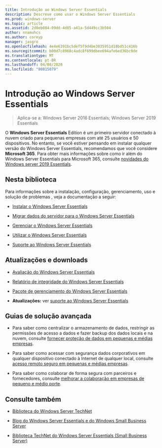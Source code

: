 ```yaml
---
title: Introdução ao Windows Server Essentials
description: Descreve como usar o Windows Server Essentials
ms.prod: windows-server
ms.topic: article
ms.assetid: 2d0eb084-09dd-4d85-a41a-5d449cc3b504
author: nnamuhcs
ms.author: coreyp
manager: jasgro
ms.openlocfilehash: 4e4e6391bc5def5f9d4be3035951d18bd51c416b
ms.sourcegitcommit: b00d7c8968c4adc8f699dbee694afe6ed36bc9de
ms.translationtype: MT
ms.contentlocale: pt-BR
ms.lasthandoff: 04/08/2020
ms.locfileid: "80815079"
---
```

# <a name="get-started-with-windows-server-essentials"></a>Introdução ao Windows Server Essentials 

>Aplica-se a: Windows Server 2016 Essentials; Windows Server 2019 Essentials

O **Windows Server Essentials** Edition é um primeiro servidor conectado à nuvem criado para pequenas empresas com até 25 usuários e 50 dispositivos. No entanto, se você estiver pensando em instalar qualquer versão do Windows Server Essentials, recomendamos que você considere **Microsoft 365**. Para obter mais informações sobre como ir além do Windows Server Essentials para Microsoft 365, consulte [novidades do Windows server 2019 Essentials](what-s-new-19.md).
  
## <a name="in-this-library"></a>Nesta biblioteca  
 Para informações sobre a instalação, configuração, gerenciamento, uso e solução de problemas , veja a documentação a seguir:  
  

-   [Instalar o Windows Server Essentials](../install/Install-Windows-Server-Essentials.md)   
  
-   [Migrar dados do servidor para o Windows Server Essentials](../migrate/Migrate-Server-Data-to-Windows-Server-Essentials.md)  
  
-   [Gerenciar o Windows Server Essentials](../manage/Manage-Windows-Server-Essentials.md)  
  
-   [Utilizar o Windows Server Essentials](../use/Use-Windows-Server-Essentials.md)  
  
-   [Suporte ao Windows Server Essentials](../support/Support-Windows-Server-Essentials.md)  
  
## <a name="updates-and-downloads"></a>Atualizações e downloads  
  
-   [Avaliação do Windows Server Essentials](https://technet.microsoft.com/evalcenter/dn205288.aspx?wt.mc_id=TEC_144_1_7)  
  
-   [Relatório de integridade do Windows Server Essentials](https://www.microsoft.com/download/details.aspx?id=35565)  
  
-   [Pacote de gerenciamento do Windows Server Essentials](https://www.microsoft.com/download/details.aspx?id=35560)  
 
  
-   **Atualizações:** ver [suporte ao Windows Server Essentials](../support/Support-Windows-Server-Essentials.md)  
  
## <a name="end-to-end-solution-guides"></a>Guias de solução avançada  
  
-    Para saber como centralizar o armazenamento de dados, restringir as permissões de acesso a dados e fazer backup dos dados locais e na nuvem, consulte [fornecer proteção de dados em pequenas e médias empresas](https://technet.microsoft.com/library/dn582043.aspx).  
  
-    Para saber como acessar com segurança dados corporativos em qualquer dispositivo conectado à Internet de qualquer local, consulte [acesso remoto seguro em pequenas e médias empresas](https://technet.microsoft.com/library/dn629457.aspx).  
  
-    Para saber como colaborar de forma segura com parceiros e fornecedores, consulte [melhorar a colaboração em empresas de pequeno e médio porte](https://technet.microsoft.com/library/dn747893.aspx).  
  
## <a name="see-also"></a>Consulte também  
  
-   [Biblioteca do Windows Server TechNet](https://technet.microsoft.com/library/bb625087.aspx)  
  
-   [Blog do Windows Server Essentials e do Windows Small Business Server](https://blogs.technet.com/b/sbs/)  
  
-   [Biblioteca TechNet do Windows Server Essentials (Small Business Server)](https://technet.microsoft.com/library/cc514417.aspx)
